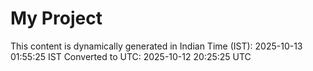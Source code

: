 # My Project

This content is dynamically generated in Indian Time (IST): 2025-10-13 01:55:25 IST
Converted to UTC: 2025-10-12 20:25:25 UTC
